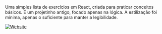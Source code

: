 Uma simples lista de exercícios em React, criada para praticar conceitos básicos. É um projetinho antigo, focado apenas na lógica. A estilização foi mínima, apenas o suficiente para manter a legibilidade. <br>

[![Website](https://img.shields.io/badge/Meu_Site-1E90FF?style=flat-square&logo=google-chrome&logoColor=white)](https://victorhugo-sys.github.io/portifolio_pessoal/)
